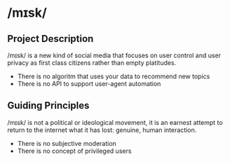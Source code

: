 # /mɪsk/

## Project Description

/mɪsk/ is a new kind of social media that focuses on user control and user privacy as first class citizens rather than empty platitudes.

- There is no algoritm that uses your data to recommend new topics
- There is no API to support user-agent automation

## Guiding Principles

/mɪsk/ is not a political or ideological movement, it is an earnest attempt to return to the internet what it has lost: genuine, human interaction.

- There is no subjective moderation
- There is no concept of privileged users
